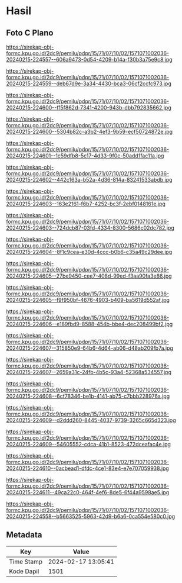 # Hasil

## Foto C Plano

https://sirekap-obj-formc.kpu.go.id/2dc9/pemilu/pdpr/15/71/07/10/02/1571071002036-20240215-224557--606a9473-0d54-4209-b14a-f30b3a75e9c8.jpg

https://sirekap-obj-formc.kpu.go.id/2dc9/pemilu/pdpr/15/71/07/10/02/1571071002036-20240215-224559--deb67d9e-3a34-4430-bca3-06cf2ccfc973.jpg

https://sirekap-obj-formc.kpu.go.id/2dc9/pemilu/pdpr/15/71/07/10/02/1571071002036-20240215-224600--ff5f862d-7341-4200-943b-dbb792835662.jpg

https://sirekap-obj-formc.kpu.go.id/2dc9/pemilu/pdpr/15/71/07/10/02/1571071002036-20240215-224600--5304b82c-a3b2-4ef3-9b59-ecf50724872e.jpg

https://sirekap-obj-formc.kpu.go.id/2dc9/pemilu/pdpr/15/71/07/10/02/1571071002036-20240215-224601--1c59dfb8-5c17-4d33-9f0c-50add1fac11a.jpg

https://sirekap-obj-formc.kpu.go.id/2dc9/pemilu/pdpr/15/71/07/10/02/1571071002036-20240215-224602--442c163a-b52a-4d36-814a-83241533abdb.jpg

https://sirekap-obj-formc.kpu.go.id/2dc9/pemilu/pdpr/15/71/07/10/02/1571071002036-20240215-224603--163e2161-f6b7-4252-bc3f-2ebf0148161e.jpg

https://sirekap-obj-formc.kpu.go.id/2dc9/pemilu/pdpr/15/71/07/10/02/1571071002036-20240215-224603--724dcb87-03fd-4334-8300-5686c02dc782.jpg

https://sirekap-obj-formc.kpu.go.id/2dc9/pemilu/pdpr/15/71/07/10/02/1571071002036-20240215-224604--8f1c9cea-e30d-4ccc-b0b6-c35a49c29dee.jpg

https://sirekap-obj-formc.kpu.go.id/2dc9/pemilu/pdpr/15/71/07/10/02/1571071002036-20240215-224605--27be9450-cee7-408d-99ed-f3aa90fa3e86.jpg

https://sirekap-obj-formc.kpu.go.id/2dc9/pemilu/pdpr/15/71/07/10/02/1571071002036-20240215-224605--f9f950bf-4676-4903-b409-ba5619d552af.jpg

https://sirekap-obj-formc.kpu.go.id/2dc9/pemilu/pdpr/15/71/07/10/02/1571071002036-20240215-224606--e189fbd9-8588-454b-bbe4-dec208499bf2.jpg

https://sirekap-obj-formc.kpu.go.id/2dc9/pemilu/pdpr/15/71/07/10/02/1571071002036-20240215-224607--315850e9-64b6-4d64-ab06-d48ab209fb7a.jpg

https://sirekap-obj-formc.kpu.go.id/2dc9/pemilu/pdpr/15/71/07/10/02/1571071002036-20240215-224607--2659a31c-24fb-4b5c-93a4-52368a534557.jpg

https://sirekap-obj-formc.kpu.go.id/2dc9/pemilu/pdpr/15/71/07/10/02/1571071002036-20240215-224608--6cf78346-be1b-4141-ab75-c7bbb228976a.jpg

https://sirekap-obj-formc.kpu.go.id/2dc9/pemilu/pdpr/15/71/07/10/02/1571071002036-20240215-224609--d2ddd260-8445-4037-9739-3265c665d323.jpg

https://sirekap-obj-formc.kpu.go.id/2dc9/pemilu/pdpr/15/71/07/10/02/1571071002036-20240215-224609--54605552-cdca-41b1-8523-472dceafac4e.jpg

https://sirekap-obj-formc.kpu.go.id/2dc9/pemilu/pdpr/15/71/07/10/02/1571071002036-20240215-224610--0acbead1-dfdc-4ce1-83e4-e7e707059938.jpg

https://sirekap-obj-formc.kpu.go.id/2dc9/pemilu/pdpr/15/71/07/10/02/1571071002036-20240215-224611--49ca22c0-464f-4ef6-8de5-6f44a9598ae5.jpg

https://sirekap-obj-formc.kpu.go.id/2dc9/pemilu/pdpr/15/71/07/10/02/1571071002036-20240215-224558--b5663525-5963-42d9-b6a6-0ca554e580c0.jpg


## Metadata

| Key        | Value               |
| ---------- | ------------------- |
| Time Stamp | 2024-02-17 13:05:41 |
| Kode Dapil | 1501                |



